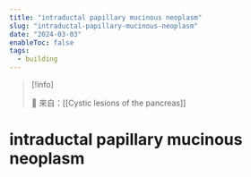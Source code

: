 ```yaml
---
title: "intraductal papillary mucinous neoplasm"
slug: "intraductal-papillary-mucinous-neoplasm"
date: "2024-03-03"
enableToc: false
tags:
  - building
---
```


> [!info]
>
> 🌱 來自：[[Cystic lesions of the pancreas]]

# intraductal papillary mucinous neoplasm
